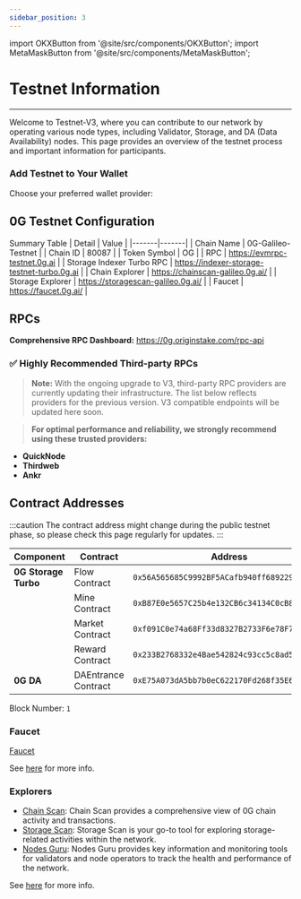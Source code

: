 ```yaml
---
sidebar_position: 3
---
```


import OKXButton from '@site/src/components/OKXButton';
import MetaMaskButton from '@site/src/components/MetaMaskButton';

# Testnet Information
---

Welcome to Testnet-V3, where you can contribute to our network by operating various node types, including Validator, Storage, and DA (Data Availability) nodes. This page provides an overview of the testnet process and important information for participants.

### Add Testnet to Your Wallet
Choose your preferred wallet provider:

<div className="wallet-buttons">
  <MetaMaskButton label="Add to MetaMask" />
  <OKXButton label="Add to OKX Wallet" />
</div>

<style>
  {`
    .wallet-buttons {
      display: flex;
      gap: 16px;
      margin-bottom: 24px;
    }
    
    @media (max-width: 768px) {
      .wallet-buttons {
        flex-direction: column;
      }
    }
  `}
</style>

## 0G Testnet Configuration

Summary Table
| Detail | Value |
|-------|-------|
| Chain Name | 0G-Galileo-Testnet |
| Chain ID | 80087 |
| Token Symbol | OG |
| RPC | https://evmrpc-testnet.0g.ai |
| Storage Indexer Turbo RPC | https://indexer-storage-testnet-turbo.0g.ai |
| Chain Explorer | https://chainscan-galileo.0g.ai/ |
| Storage Explorer | https://storagescan-galileo.0g.ai/ |
| Faucet | https://faucet.0g.ai/ |

## RPCs

**Comprehensive RPC Dashboard:** https://0g.originstake.com/rpc-api

### ✅ Highly Recommended Third-party RPCs

> **Note:** With the ongoing upgrade to V3, third-party RPC providers are currently updating their infrastructure. The list below reflects providers for the previous version. V3 compatible endpoints will be updated here soon.

> **For optimal performance and reliability, we strongly recommend using these trusted providers:**

- **QuickNode**
- **Thirdweb**
- **Ankr**

## Contract Addresses

:::caution
The contract address might change during the public testnet phase, so please check this page regularly for updates. 
:::

| Component | Contract | Address |
|-----------|----------|---------|
| **0G Storage Turbo** | Flow Contract | `0x56A565685C9992BF5ACafb940ff68922980DBBC5` |
| | Mine Contract | `0xB87E0e5657C25b4e132CB6c34134C0cB8A962AD6` |
| | Market Contract | `0xf091C0e74a68Ff33d8327B2733F6e78F7BB9C827` |
| | Reward Contract | `0x233B2768332e4Bae542824c93cc5c8ad5d44517E` |
| **0G DA** | DAEntrance Contract | `0xE75A073dA5bb7b0eC622170Fd268f35E675a957B` |

Block Number: `1`

### Faucet
[Faucet](https://faucet.0g.ai/) 

See [here](https://docs.0g.ai/build-with-0g/faucet) for more info.

### Explorers
- [Chain Scan](https://chainscan-galileo.0g.ai/): Chain Scan provides a comprehensive view of 0G chain activity and transactions.
- [Storage Scan](https://storagescan-galileo.0g.ai/): Storage Scan is your go-to tool for exploring storage-related activities within the network.
- [Nodes Guru](https://testnet.0g.explorers.guru/): Nodes Guru provides key information and monitoring tools for validators and node operators to track the health and performance of the network.
  
See [here](https://docs.0g.ai/build-with-0g/explorer) for more info.